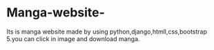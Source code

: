 # Manga-website-
Its is manga website made by using python,django,htmll,css,bootstrap 5.you can click in image and download manga.
